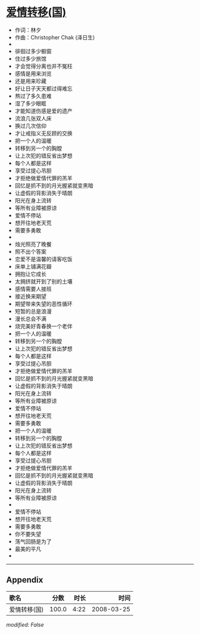 # [爱情转移(国)](https://music.163.com/song?id=65099)

* 作词：林夕
* 作曲：Christopher Chak (泽日生)
* 
* 徘徊过多少橱窗
* 住过多少旅馆
* 才会觉得分离也并不冤枉
* 感情是用来浏览
* 还是用来珍藏
* 好让日子天天都过得难忘
* 熬过了多久患难
* 湿了多少眼眶
* 才能知道伤感是爱的遗产
* 流浪几张双人床
* 换过几次信仰
* 才让戒指义无反顾的交换
* 把一个人的温暖
* 转移到另一个的胸膛
* 让上次犯的错反省出梦想
* 每个人都是这样
* 享受过提心吊胆
* 才拒绝做爱情代罪的羔羊
* 回忆是抓不到的月光握紧就变黑暗
* 让虚假的背影消失于晴朗
* 阳光在身上流转
* 等所有业障被原谅
* 爱情不停站
* 想开往地老天荒
* 需要多勇敢
* 
* 烛光照亮了晚餐
* 照不出个答案
* 恋爱不是温馨的请客吃饭
* 床单上铺满花瓣
* 拥抱让它成长
* 太拥挤就开到了别的土壤
* 感情需要人接班
* 接近换来期望
* 期望带来失望的恶性循环
* 短暂的总是浪漫
* 漫长总会不满
* 烧完美好青春换一个老伴
* 把一个人的温暖
* 转移到另一个的胸膛
* 让上次犯的错反省出梦想
* 每个人都是这样
* 享受过提心吊胆
* 才拒绝做爱情代罪的羔羊
* 回忆是抓不到的月光握紧就变黑暗
* 让虚假的背影消失于晴朗
* 阳光在身上流转
* 等所有业障被原谅
* 爱情不停站
* 想开往地老天荒
* 需要多勇敢
* 把一个人的温暖
* 转移到另一个的胸膛
* 让上次犯的错反省出梦想
* 每个人都是这样
* 享受过提心吊胆
* 才拒绝做爱情代罪的羔羊
* 回忆是抓不到的月光握紧就变黑暗
* 让虚假的背影消失于晴朗
* 阳光在身上流转
* 等所有业障被原谅
* 
* 爱情不停站
* 想开往地老天荒
* 需要多勇敢
* 你不要失望
* 荡气回肠是为了
* 最美的平凡
* 


---

## Appendix

|歌名|分数|时长|时间|
|:---|:---:|---:|---:|
|爱情转移(国)|100.0|4:22|2008-03-25

*modified: False*